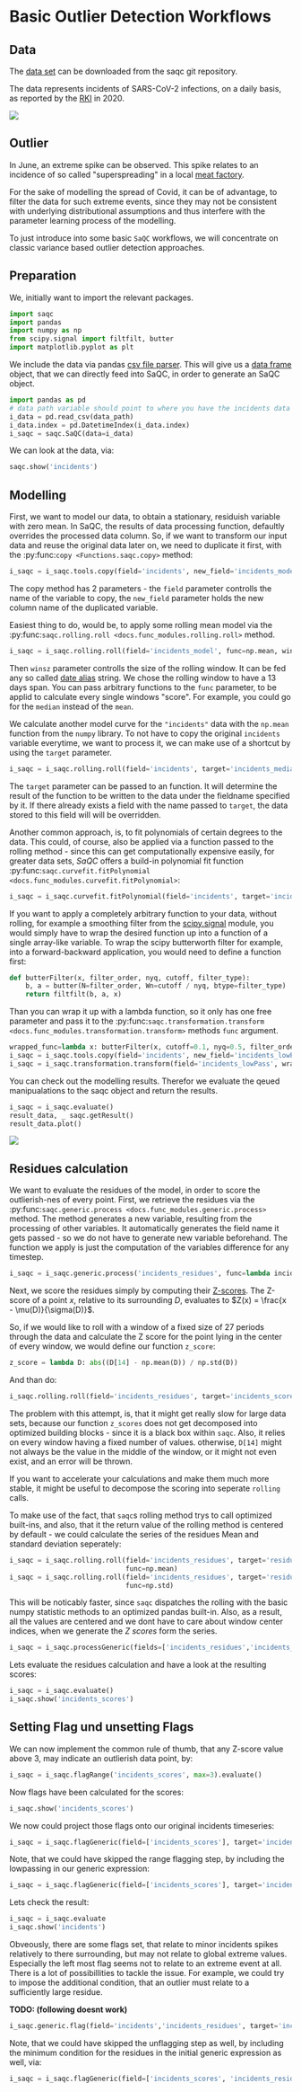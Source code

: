 # Basic Outlier Detection Workflows

## Data 

The [data set](https://git.ufz.de/rdm-software/saqc/-/blob/cookBux/sphinx-doc/ressources/data/incidentsLKG.csv) can be 
downloaded from the saqc git repository.

The data represents incidents of SARS-CoV-2 infections, on a daily basis, as reported by the 
[RKI](https://www.rki.de/DE/Home/homepage_node.html) in 2020. 

![](../ressources/images/cbooks_incidents1.png)

## Outlier

In June, an extreme spike can be observed. This spike relates to an incidence of so called "superspreading" in a local
[meat factory](https://www.heise.de/tp/features/Superspreader-bei-Toennies-identifiziert-4852400.html).
  
For the sake of modelling the spread of Covid, it can be of advantage, to filter the data for such extreme events, since
they may not be consistent with underlying distributional assumptions and thus interfere with the parameter learning 
process of the modelling.

To just introduce into some basic `SaQC` workflows, we will concentrate on classic variance based outlier detection approaches.

## Preparation
We, initially want to import the relevant packages. 

```python
import saqc
import pandas
import numpy as np
from scipy.signal import filtfilt, butter
import matplotlib.pyplot as plt
``` 

We include the data via pandas [csv file parser](https://pandas.pydata.org/docs/reference/api/pandas.read_csv.html). 
This will give us a [data frame](https://pandas.pydata.org/docs/reference/api/pandas.DataFrame.html) object, 
that we can directly feed into SaQC, in order to generate an SaQC object.

```python
import pandas as pd
# data path variable should point to where you have the incidents data set stored.
i_data = pd.read_csv(data_path)
i_data.index = pd.DatetimeIndex(i_data.index)
i_saqc = saqc.SaQC(data=i_data)
```

We can look at the data, via:

```python
saqc.show('incidents')
```

## Modelling

First, we want to model our data, to obtain a stationary, residuish variable with zero mean.
In SaQC, the results of data processing function, defaultly overrides the processed data column. 
So, if we want to transform our input data and reuse the original data later on, we need to duplicate 
it first, with the :py:func:`copy <Functions.saqc.copy>` method:

```python
i_saqc = i_saqc.tools.copy(field='incidents', new_field='incidents_model')
```

The copy method has 2 parameters - the `field` parameter controlls the name of the variable to
copy, the `new_field` parameter holds the new column name of the duplicated variable. 

Easiest thing to do, would be, to apply some rolling mean
model via the :py:func:`saqc.rolling.roll <docs.func_modules.rolling.roll>` method.

```python
i_saqc = i_saqc.rolling.roll(field='incidents_model', func=np.mean, winsz='13D')
```

Then `winsz` parameter controlls the size of the rolling window. It can be fed any so called [date alias](https://pandas.pydata.org/pandas-docs/stable/user_guide/timeseries.html#offset-aliases) string. We chose the rolling window to have a 13 days span.
You can pass arbitrary functions to the `func` parameter, to be applid to calculate every single windows "score". For example, you could go for the `median` instead of the `mean`. 

We calculate another model curve for the `"incidents"` data with the `np.mean` function from the `numpy` library. To not have to copy the original `incidents` variable everytime, we want to process it, we can make use of a shortcut by using the `target` parameter.

```python
i_saqc = i_saqc.rolling.roll(field='incidents', target='incidents_median', func=np.median, winsz='13D')
```
The `target` parameter can be passed to an function. It will determine the result of the function to be written to the data under the fieldname specified by it. If there already exists a field with the name passed to `target`, the data stored to this field will will be overridden.

Another common approach, is, to fit polynomials of certain degrees to the data. This could, of course, also be applied 
via a function passed to the rolling method - since this can get computationally expensive easily, for greater data sets, *SaQC* offers a build-in polynomial fit function 
:py:func:`saqc.curvefit.fitPolynomial <docs.func_modules.curvefit.fitPolynomial>`:

```python
i_saqc = i_saqc.curvefit.fitPolynomial(field='incidents', target='incidents_polynomial', polydeg=2 ,winsz='13D')
```

If you want to apply a completely arbitrary function to your data, without rolling, for example
a smoothing filter from the [scipy.signal](https://docs.scipy.org/doc/scipy/reference/signal.html) 
module, you would simply have to wrap the desired function up into a function of a single
array-like variable. To wrap the scipy butterworth filter for example, into a forward-backward application,
you would need to define a function first:

```python
def butterFilter(x, filter_order, nyq, cutoff, filter_type):
    b, a = butter(N=filter_order, Wn=cutoff / nyq, btype=filter_type)
    return filtfilt(b, a, x)
```

Than you can wrap it up with a lambda function, so it only has one free parameter and pass it to the 
:py:func:`saqc.transformation.transform <docs.func_modules.transformation.transform>` 
methods `func` argument.

```python
wrapped_func=lambda x: butterFilter(x, cutoff=0.1, nyq=0.5, filter_order=2)
i_saqc = i_saqc.tools.copy(field='incidents', new_field='incidents_lowPass')
i_saqc = i_saqc.transformation.transform(field='incidents_lowPass', wrapped_func=func)
```

You can check out the modelling results. Therefor we evaluate the qeued manipualations to the saqc object and return the results.

```python
i_saqc = i_saqc.evaluate()
result_data, _ saqc.getResult()
result_data.plot()
```

![](../ressources/images/cbooks_incidents2.png)

## Residues calculation

We want to evaluate the residues of the model, in order to score the outlierish-nes of every point. 
First, we retrieve the residues via the :py:func:`saqc.generic.process <docs.func_modules.generic.process>` method.
The method generates a new variable, resulting from the processing of other variables. It automatically
generates the field name it gets passed - so we do not have to generate new variable beforehand. The function we apply 
is just the computation of the variables difference for any timestep.

```python
i_saqc = i_saqc.generic.process('incidents_residues', func=lambda incidents, incidents_model:incidents - incidents_model)
```

Next, we score the residues simply by computing their [Z-scores](https://en.wikipedia.org/wiki/Standard_score).
The Z-score of a point $`x`$, relative to its surrounding $`D`$, evaluates to $`Z(x) = \frac{x - \mu(D)}{\sigma(D)}`$.

So, if we would like to roll with a window of a fixed size of 27 periods through the data and calculate the Z score for the point lying in the center of every window, we would define our function `z_score`:

```python
z_score = lambda D: abs((D[14] - np.mean(D)) / np.std(D)) 
```

And than do:

```python
i_saqc.rolling.roll(field='incidents_residues', target='incidents_scores', func=z_scores, winsz='13D')
```

The problem with this attempt, is, that it might get really slow for large data sets, because our function `z_scores` does not get decomposed into optimized building blocks - since it is a black box within `saqc`. Also, it relies on every window having a fixed number of values. otherwise, `D[14]` might not always be the value in the middle of the window, or it might not even exist, and an error will be thrown. 

If you want to accelerate your calculations and make them much more stable, it might be useful to decompose the scoring into seperate `rolling` calls. 

To make use of the fact, that `saqc`s rolling method trys to call optimized built-ins, and also, that it the return value of the rolling method is centered by default - we could calculate the series of the residues Mean and standard deviation seperately: 

```python
i_saqc = i_saqc.rolling.roll(field='incidents_residues', target='residues_mean', winsz='27D', 
                             func=np.mean)
i_saqc = i_saqc.rolling.roll(field='incidents_residues', target='residues_std', winsz='27D', 
                             func=np.std)
```
This will be noticably faster, since `saqc` dispatches the rolling with the basic numpy statistic methods to an optimized pandas built-in.
Also, as a result, all the values are centered and we dont have to care about window center indices, when we generate the *Z scores* form the series. 

```python
i_saqc = i_saqc.processGeneric(fields=['incidents_residues','incidents_mean','incidents_std'], target='incidents_scores', func=lambda x,y,z: abs((x-y) / z))
```

Lets evaluate the residues calculation and have a look at the resulting scores:
```python
i_saqc = i_saqc.evaluate()
i_saqc.show('incidents_scores')
```


## Setting Flag und unsetting Flags

We can now implement the common rule of thumb, that any Z-score value above 3, may indicate an outlierish data point, by:

```python
i_saqc = i_saqc.flagRange('incidents_scores', max=3).evaluate()
```

Now flags have been calculated for the scores:

```python
i_saqc.show('incidents_scores')
```

We now could project those flags onto our original incidents timeseries:

```python
i_saqc = i_saqc.flagGeneric(field=['incidents_scores'], target='incidents', func=lambda x: isFlagged(x))
```

Note, that we could have skipped the range flagging step, by including the lowpassing in our generic expression:

```python
i_saqc = i_saqc.flagGeneric(field=['incidents_scores'], target='incidents', func=lambda x: x > 3)
```

Lets check the result:

```python
i_saqc = i_saqc.evaluate
i_saqc.show('incidents')
```

Obveously, there are some flags set, that relate to minor incidents spikes relatively to there surrounding, but may not relate to global extreme values. Especially the left most flag seems not to relate to an extreme event at all. There is a lot of possibillities to tackle the issue. For example, we could try to impose the additional condition, that an outlier must relate to a sufficiently large residue. 

**TODO: (following doesnt work)**
```python
i_saqc.generic.flag(field='incidents','incidents_residues', target='incidents', func=lambda x,y: isflagged(x) & (y < 200), flag=-np.inf)
```

Note, that we could have skipped the unflagging step as well, by including the minimum condition for the residues in the initial generic expression as well, via:

```python
i_saqc = i_saqc.flagGeneric(field=['incidents_scores', 'incidents_residues'], target='incidents', func=lambda x, y: (x > 3) & (y < 200))
```
